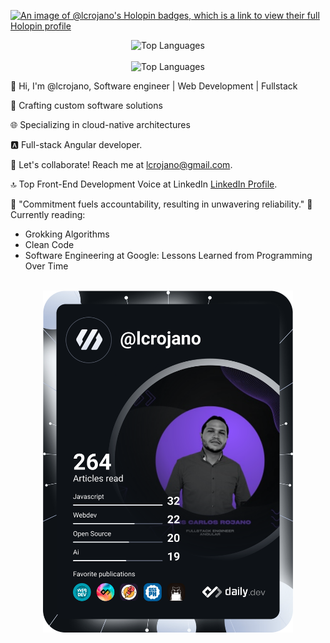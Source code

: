 
[![An image of @lcrojano's Holopin badges, which is a link to view their full Holopin profile](https://holopin.me/lcrojano)](https://holopin.io/@lcrojano)
<div  align="center">
  <img width="500" src="https://drive.google.com/u/2/uc?id=1UwMgwBaJWw8A256zOuIoUTGiNfuYhcki&export=download" alt="Top Languages">

</div>
<br>
  

<div align="center">
  <img  src="https://github-readme-stats.vercel.app/api/top-langs/?username=anuraghazra&layout=compact" alt="Top Languages">
</div>

👋 Hi, I'm @lcrojano, Software engineer |  Web Development | Fullstack 

🚀 Crafting custom software solutions

🌐 Specializing in cloud-native architectures

🅰️ Full-stack Angular developer.

🤝 Let's collaborate! Reach me at lcrojano@gmail.com.

🔝 Top Front-End Development Voice at LinkedIn [LinkedIn Profile](https://www.linkedin.com/in/lcrojano/overlay/top-voice-detail/?profileUrn=urn%3Ali%3Afsd_profile%3AACoAAASrm50B-0kLP9bKPWfIhRgYM7z6Rsl5X-w).

💬 "Commitment fuels accountability, resulting in unwavering reliability."
📖 Currently reading:
- Grokking Algorithms
- Clean Code
- Software Engineering at Google: Lessons Learned from Programming Over Time
 
 <br>    

 <div align="center"> 

 
  <a href="https://github.com/lcrojano/lcrojano/blob/main/devcard.svg">
      <img src="https://github.com/lcrojano/lcrojano/blob/main/devcard.svg" width="400" alt="luis carlos rojano's Dev Card"/>
    </a>
 

 </div>

